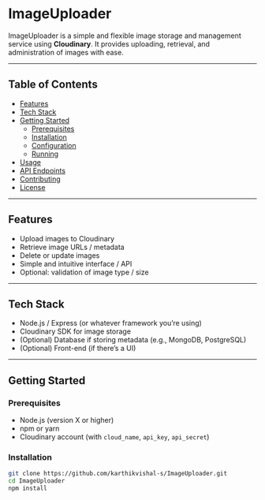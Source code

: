 # ImageUploader

ImageUploader is a simple and flexible image storage and management service using **Cloudinary**. It provides uploading, retrieval, and administration of images with ease.

---

## Table of Contents

- [Features](#features)  
- [Tech Stack](#tech-stack)  
- [Getting Started](#getting-started)  
  - [Prerequisites](#prerequisites)  
  - [Installation](#installation)  
  - [Configuration](#configuration)  
  - [Running](#running)  
- [Usage](#usage)  
- [API Endpoints](#api-endpoints)  
- [Contributing](#contributing)  
- [License](#license)  

---

## Features

- Upload images to Cloudinary  
- Retrieve image URLs / metadata  
- Delete or update images  
- Simple and intuitive interface / API  
- Optional: validation of image type / size  

---

## Tech Stack

- Node.js / Express (or whatever framework you’re using)  
- Cloudinary SDK for image storage  
- (Optional) Database if storing metadata (e.g., MongoDB, PostgreSQL)  
- (Optional) Front-end (if there’s a UI)  

---

## Getting Started

### Prerequisites

- Node.js (version X or higher)  
- npm or yarn  
- Cloudinary account (with `cloud_name`, `api_key`, `api_secret`)  

### Installation

```bash
git clone https://github.com/karthikvishal-s/ImageUploader.git
cd ImageUploader
npm install
